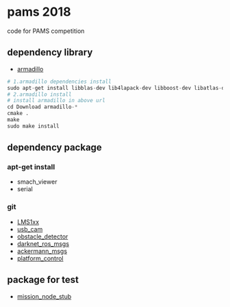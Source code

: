 # pams 2018
code for PAMS competition

## dependency library
- [armadillo](http://arma.sourceforge.net/download.html)
```python
# 1.armadillo dependencies install
sudo apt-get install libblas-dev lib4lapack-dev libboost-dev libatlas-dev -y
# 2.armadillo install 
# install armadillo in above url
cd Download armadillo-*
cmake .
make
sudo make install

```

## dependency package 
### apt-get install
- smach_viewer 
- serial
### git
- [LMS1xx](https://github.com/clearpathrobotics/lms1xx)
- [usb_cam](https://github.com/ros-drivers/usb_cam.git)
- [obstacle_detector](https://github.com/tysik/obstacle_detector.git)
- [darknet_ros_msgs](https://github.com/leggedrobotics/darknet_ros)
- [ackermann_msgs](https://github.com/KMU-KUUVe/ackermann_msgs.git)
- [platform_control](https://github.com/KMU-KUUVe/platform_control.git)

## package for test
- [mission_node_stub](https://github.com/KMU-KUUVe/mission_node_stub)
